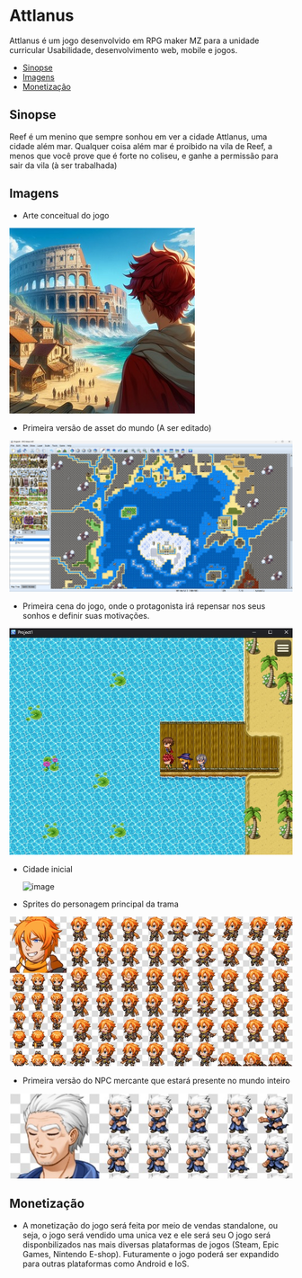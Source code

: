 # **Attlanus**
Attlanus é um jogo desenvolvido em RPG maker MZ para a unidade curricular Usabilidade, desenvolvimento web, mobile e jogos.
- [Sinopse](#sinopse)
- [Imagens](#imagens)
- [Monetização](#monetização)

## Sinopse
Reef é um menino que sempre sonhou em ver a cidade Attlanus, uma cidade além mar. Qualquer coisa além mar é proibido na vila de Reef, a menos que você prove que é forte no coliseu, e ganhe a permissão para sair da vila (à ser trabalhada)

## Imagens

- Arte conceitual do jogo

![Concept Art](./img/concept/Concept.jpg)


- Primeira versão de asset do mundo (A ser editado)

![World Map](./img/concept/Mundo.jpg)

- Primeira cena do jogo, onde o protagonista irá repensar nos seus sonhos e definir suas motivações.

![Start Point](./img/concept/StartMap.jpg)

- Cidade inicial

  ![image](https://github.com/Joutos/Atllanus/assets/72500986/50e78b23-08bd-4aee-be8d-af7b61e7486c)


- Sprites do personagem principal da trama

![Personagem principal](./img/concept/character.jpg)

- Primeira versão do NPC mercante que estará presente no mundo inteiro

![Primeira versão do mercador](./img/concept/merchant.jpg)

## Monetização

- A monetização do jogo será feita por meio de vendas standalone, ou seja, o jogo será vendido uma unica vez e ele será seu
O jogo será disponbilizados nas mais diversas plataformas de jogos (Steam, Epic Games, Nintendo E-shop). 
Futuramente o jogo poderá ser expandido para outras plataformas como Android e IoS.
